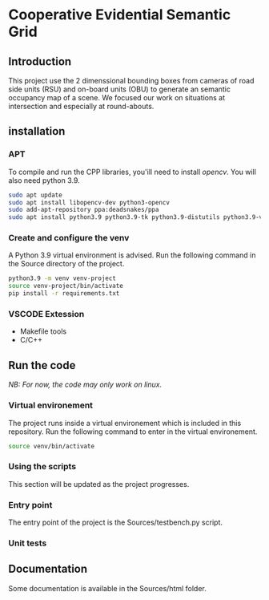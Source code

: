# Cooperative Evidential Semantic Grid

## Introduction
This project use the 2 dimenssional bounding boxes from cameras of road side units (RSU) and on-board units (OBU) to generate an semantic occupancy map of a scene. We focused our work on situations at intersection and especially at round-abouts. 

## installation

### APT
To compile and run the CPP libraries, you'ill need to install *opencv*. You will also need python 3.9. 
```bash
sudo apt update
sudo apt install libopencv-dev python3-opencv
sudo add-apt-repository ppa:deadsnakes/ppa
sudo apt install python3.9 python3.9-tk python3.9-distutils python3.9-venv
```

### Create and configure the venv
A Python 3.9 virtual environment is advised. Run the following command in the Source directory of the project.
```bash
python3.9 -m venv venv-project
source venv-project/bin/activate
pip install -r requirements.txt
``` 


### VSCODE Extession
- Makefile tools
- C/C++


## Run the code
*NB: For now, the code may only work on linux.* 

### Virtual environement
The project runs inside a virtual environement which is included in this repository. Run the following command to enter in the virtual environement.

```bash
source venv/bin/activate
```

### Using the scripts
<!-- TODO -->
This section will be updated as the project progresses.

### Entry point
<!-- TODO -->
The entry point of the project is the Sources/testbench.py script.

### Unit tests

## Documentation
Some documentation is available in the Sources/html folder. 